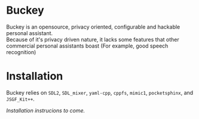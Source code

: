 # Buckey
Buckey is an opensource, privacy oriented, configurable and hackable personal assistant.  
Because of it's privacy driven nature, it lacks some features that other commercial personal assistants boast (For example, good speech recognition)  


# Installation
Buckey relies on `SDL2`, `SDL_mixer`, `yaml-cpp`, `cppfs`,  `mimic1`, `pocketsphinx`, and `JSGF_Kit++`.

_Installation instrucions to come._
